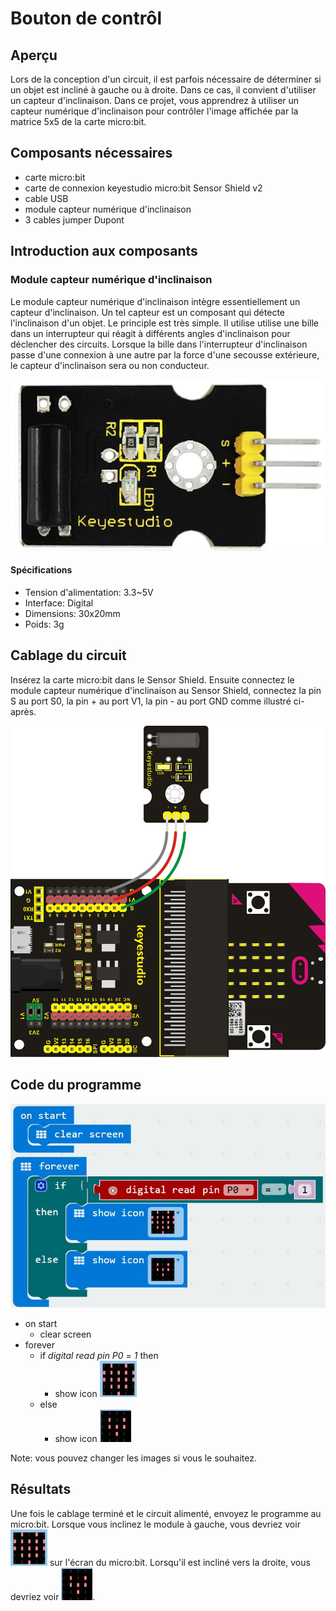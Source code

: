# Bouton de contrôl

## Aperçu

Lors de la conception d'un circuit, il est parfois nécessaire de déterminer si un objet est incliné à gauche ou à droite. Dans ce cas, il convient d'utiliser un capteur d'inclinaison. Dans ce projet, vous apprendrez à utiliser un capteur numérique d'inclinaison pour contrôler l'image affichée par la matrice 5x5 de la carte micro:bit.


## Composants nécessaires

- carte micro:bit
- carte de connexion keyestudio micro:bit Sensor Shield v2
- cable USB
- module capteur numérique d'inclinaison
- 3 cables jumper Dupont

## Introduction aux composants

### Module capteur numérique d'inclinaison

Le module capteur numérique d'inclinaison intègre essentiellement un capteur d'inclinaison. Un tel capteur est un composant qui détecte l'inclinaison d'un objet.
Le principle est très simple. Il utilise utilise une bille dans un interrupteur qui réagit à différents angles d'inclinaison pour déclencher des circuits. Lorsque la bille dans l'interrupteur d'inclinaison passe d'une connexion à une autre par la force d'une secousse extérieure, le capteur d'inclinaison sera ou non conducteur.

![Module capteur numérique d'inclinaison](images/DigitalTiltSensor.png)

#### Spécifications
- Tension d'alimentation: 3.3~5V
- Interface: Digital
- Dimensions: 30x20mm
- Poids: 3g

## Cablage du circuit
Insérez la carte micro:bit dans le Sensor Shield.
Ensuite connectez le module capteur numérique d'inclinaison au Sensor Shield, connectez la pin S au port S0, la pin + au port V1, la pin - au port GND comme illustré ci-après.

![Circuit](images/TiltControlCircuit.png)

## Code du programme

![Programme](images/TiltControlCode.png)

- on start
  - clear screen
- forever
  - if _digital read pin *P0*_ = *1* then
    - show icon ![Grand coeur](images/HeartImage.png)
  - else
    - show icon ![Petit coeur](images/SmallHeartImage.png)

Note: vous pouvez changer les images si vous le souhaitez.

## Résultats
Une fois le cablage terminé et le circuit alimenté, envoyez le programme au micro:bit. Lorsque vous inclinez le module à gauche, vous devriez voir ![Coeur](images/HeartImage.png) sur l'écran du micro:bit. Lorsqu'il est incliné vers la droite, vous devriez voir
![Petit coeur](images/SmallHeartImage.png).

